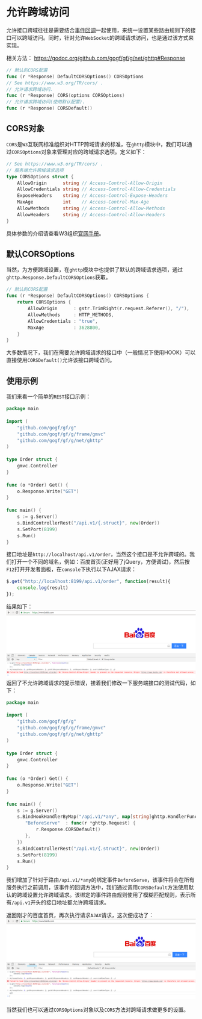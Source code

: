 # 允许跨域访问

允许接口跨域往往是需要结合[事件回调](net/ghttp/router/hook.md)一起使用，来统一设置某些路由规则下的接口可以跨域访问。同时，针对允许`WebSocket`的跨域请求访问，也是通过该方式来实现。

相关方法：
https://godoc.org/github.com/gogf/gf/g/net/ghttp#Response
```go
// 默认的CORS配置
func (r *Response) DefaultCORSOptions() CORSOptions
// See https://www.w3.org/TR/cors/ .
// 允许请求跨域访问.
func (r *Response) CORS(options CORSOptions)
// 允许请求跨域访问(使用默认配置).
func (r *Response) CORSDefault()
```

## CORS对象
`CORS`是`W3`互联网标准组织对HTTP跨域请求的标准，在`ghttp`模块中，我们可以通过`CORSOptions`对象来管理对应的跨域请求选项。定义如下：
```go
// See https://www.w3.org/TR/cors/ .
// 服务端允许跨域请求选项
type CORSOptions struct {
    AllowOrigin      string // Access-Control-Allow-Origin
    AllowCredentials string // Access-Control-Allow-Credentials
    ExposeHeaders    string // Access-Control-Expose-Headers
    MaxAge           int    // Access-Control-Max-Age
    AllowMethods     string // Access-Control-Allow-Methods
    AllowHeaders     string // Access-Control-Allow-Headers
}
```
具体参数的介绍请查看W3组织[官网手册](https://www.w3.org/TR/cors/)。

## 默认CORSOptions

当然，为方便跨域设置，在`ghttp`模块中也提供了默认的跨域请求选项，通过`ghttp.Response.DefaultCORSOptions`获取。
```go
// 默认的CORS配置
func (r *Response) DefaultCORSOptions() CORSOptions {
    return CORSOptions {
        AllowOrigin      : gstr.TrimRight(r.request.Referer(), "/"),
        AllowMethods     : HTTP_METHODS,
        AllowCredentials : "true",
        MaxAge           : 3628800,
    }
}
```
大多数情况下，我们在需要允许跨域请求的接口中（一般情况下使用HOOK）可以直接使用`CORSDefault()`允许该接口跨域访问。

## 使用示例
我们来看一个简单的`REST`接口示例：
```go
package main

import (
    "github.com/gogf/gf/g"
    "github.com/gogf/gf/g/frame/gmvc"
    "github.com/gogf/gf/g/net/ghttp"
)

type Order struct {
    gmvc.Controller
}

func (o *Order) Get() {
    o.Response.Write("GET")
}

func main() {
    s := g.Server()
    s.BindControllerRest("/api.v1/{.struct}", new(Order))
    s.SetPort(8199)
    s.Run()
}
```
接口地址是`http://localhost/api.v1/order`，当然这个接口是不允许跨域的。我们打开一个不同的域名，例如：百度首页(正好用了jQuery，方便调试)，然后按`F12`打开开发者面板，在`console`下执行以下AJAX请求：
```javascript
$.get("http://localhost:8199/api.v1/order", function(result){
    console.log(result)
});
```
结果如下：
![](/images/Selection_154.png)
返回了不允许跨域请求的提示错误，接着我们修改一下服务端接口的测试代码，如下：

```go
package main

import (
    "github.com/gogf/gf/g"
    "github.com/gogf/gf/g/frame/gmvc"
    "github.com/gogf/gf/g/net/ghttp"
)

type Order struct {
    gmvc.Controller
}

func (o *Order) Get() {
    o.Response.Write("GET")
}

func main() {
    s := g.Server()
    s.BindHookHandlerByMap("/api.v1/*any", map[string]ghttp.HandlerFunc {
       "BeforeServe"  : func(r *ghttp.Request) {
           r.Response.CORSDefault()
       },
    })
    s.BindControllerRest("/api.v1/{.struct}", new(Order))
    s.SetPort(8199)
    s.Run()
}
```
我们增加了针对于路由`/api.v1/*any`的绑定事件`BeforeServe`，该事件将会在所有服务执行之前调用，该事件的回调方法中，我们通过调用`CORSDefault`方法使用默认的跨域设置允许跨域请求。该绑定的事件路由规则使用了模糊匹配规则，表示所有`/api.v1`开头的接口地址都允许跨域请求。

返回刚才的百度首页，再次执行请求`AJAX`请求，这次便成功了：
![](/images/Selection_155.png)

当然我们也可以通过`CORSOptions`对象以及`CORS`方法对跨域请求做更多的设置。
